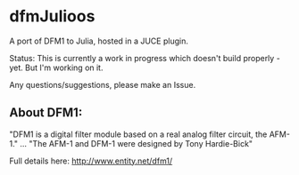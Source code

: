 # dfmJulioos

A port of DFM1 to Julia, hosted in a JUCE plugin.

Status: This is currently a work in progress which doesn't 
build properly - yet.  But I'm working on it. 

Any questions/suggestions, please make an Issue.


## About DFM1:

"DFM1 is a digital filter module based on a real analog filter circuit, the AFM-1."
...
"The AFM-1 and DFM-1 were designed by Tony Hardie-Bick"

Full details here:  http://www.entity.net/dfm1/



